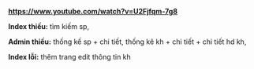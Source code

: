 **https://www.youtube.com/watch?v=U2Fjfqm-7g8**

**Index thiếu:**  tìm kiếm sp, 
    

**Admin thiếu:** 
             thống kế sp + chi tiết,
             thống kê kh + chi tiết + chi tiết hd kh,
       
**Index lỗi:**  thêm trang edit thông tin kh

            
            
